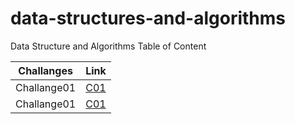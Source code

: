 # data-structures-and-algorithms

Data Structure and Algorithms Table of Content

| Challanges   | Link                                                                        |
| ------------ | --------------------------------------------------------------------------- |
| Challange01  | [C01](https://github.com/Amer-401-advanced-javascript/data-structures-and-algorithms/tree/master/challenges/arrayReverse) |
| Challange01  | [C01](https://github.com/Amer-401-advanced-javascript/data-structures-and-algorithms/tree/master/challenges/arrayShift) |